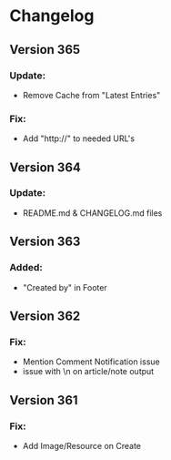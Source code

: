 # Changelog

## Version 365

### Update:
* Remove Cache from "Latest Entries"

### Fix:
* Add "http://" to needed URL's

## Version 364

### Update:
* README.md & CHANGELOG.md files

## Version 363

### Added:
* "Created by" in Footer

## Version 362

### Fix:
* Mention Comment Notification issue
* issue with \n on article/note output

## Version 361

### Fix:
* Add Image/Resource on Create